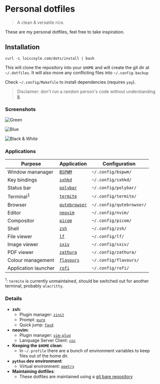 # Personal dotfiles

> A clean & versatile rice.

These are my personal dotfiles, feel free to take inspiration.

## Installation

```shell
curl -L loiccoyle.com/dots/install | bash
```

This will clone the repository into your `$HOME` and will create the git dir at `~/.dotfiles`. It will also move any conflicting files into `~/.config-backup`

Check `~/.config/Makefile` to install dependencies (requires `yay`).

> Disclaimer: don't run a random person's code without understanding [it](https://github.com/loiccoyle/dots/blob/web/install).

### Screenshots

![Green](https://i.imgur.com/jG794AK.png)

![Blue](https://i.imgur.com/ml9aaRP.png)

![Black & White](https://i.imgur.com/F8VkwtS.png)

### Applications

| Purpose              | Application                                                 | Configuration            |
| ---                  | ---                                                         | ---                      |
| Window mananager     | [`BSPWM`](https://github.com/baskerville/bspwm)             | `~/.config/bspwm/`       |
| Key bindings         | [`sxhkd`](https://github.com/baskerville/sxhkd)             | `~/.config/sxhkd/`       |
| Status bar           | [`polybar`](https://github.com/polybar/polybar)             | `~/.config/polybar/`     |
| Terminal<sup>1</sup> | [`termite`](https://github.com/thestinger/termite)          | `~/.config/termite/`     |
| Browser              | [`qutebrowser`](https://github.com/qutebrowser/qutebrowser) | `~/.config/qutebrowser/` |
| Editor               | [`neovim`](https://github.com/neovim/neovim)                | `~/.config/nvim/`        |
| Compositor           | [`picom`](https://github.com/yshui/picom)                   | `~/.config/picom/`       |
| Shell                | [`zsh`](https://www.zsh.org/)                               | `~/.config/zsh/`         |
| File viewer          | [`lf`](https://github.com/gokcehan/lf)                      | `~/.config/lf/`          |
| Image viewer         | [`sxiv`](https://github.com/muennich/sxiv)                  | `~/.config/sxiv/`        |
| PDF viewer           | [`zathura`](https://github.com/pwmt/zathura)                | `~/.config/zathura/`     |
| Colour management    | [`flavours`](https://github.com/Misterio77/flavours)        | `~/.config/flavours/`    |
| Application launcher | [`rofi`](https://github.com/davatorium/rofi)                | `~/.config/rofi/`        |

<sup>1</sup>: `termite` is currently unmaintained, should be switched out for another terminal, probably `alacritty`.

### Details

* **zsh**:
    * Plugin manager: [`zinit`](https://github.com/zdharma/zinit)
    * Prompt: [`pure`](https://github.com/sindresorhus/pure)
    * Quick jump: [`fasd`](https://github.com/clvv/fasd)
* **neovim**:
    * Plugin manager: [`vim-plug`](https://github.com/junegunn/vim-plug)
    * Lanquage Server Client: [`coc`](https://github.com/neoclide/coc.nvim)
* **Keeping the `$HOME` clean**:
    * In `~/.profile` there are a bunch of environment variables to keep files out of the home dir.
* **`python` dev environment**:
    * Virtual environment: [`poetry`](https://github.com/python-poetry/poetry)
* **Maintaining dotfiles**:
    * These dotfiles are maintained using a [git bare repository](https://www.atlassian.com/git/tutorials/dotfiles)
